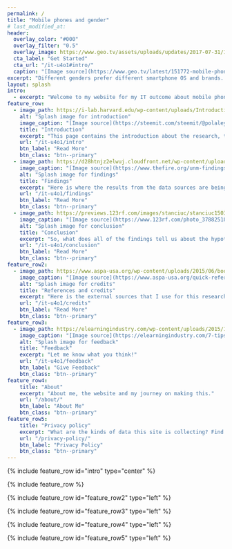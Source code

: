 ```yaml
---
permalink: /
title: "Mobile phones and gender"
# last_modified_at: 
header:
  overlay_color: "#000"
  overlay_filter: "0.5"
  overlay_image: https://www.geo.tv/assets/uploads/updates/2017-07-31/151772_8918733_updates.jpg
  cta_label: "Get Started"
  cta_url: "/it-u4o1#intro/"
  caption: "[Image source](https://www.geo.tv/latest/151772-mobile-phone-users-cross-1405-million-in-pakistan)"
excerpt: "Different genders prefer different smartphone OS and brands. But how do they differ from each other? You'll find out more on this site."
layout: splash
intro: 
  - excerpt: "Welcome to my website for my IT outcome about mobile phones and gender. Here you will find the full report and more."
feature_row:
  - image_path: https://i-lab.harvard.edu/wp-content/uploads/Introduction-to-VIP.png
    alt: "Splash image for introduction"
    image_caption: "[Image source](https://steemit.com/steemit/@polaleye50/how-to-do-introduce-yourself-properly-to-steemit-community)"
    title: "Introduction"
    excerpt: "This page contains the introduction about the research, the hypothesis and the testing methodology."
    url: "/it-u4o1/intro"
    btn_label: "Read More"
    btn_class: "btn--primary"
  - image_path: https://d28htnjz2elwuj.cloudfront.net/wp-content/uploads/2016/05/03112908/micro-management-magnifying-glass-feat.jpg
    image_caption: "[Image source](https://www.thefire.org/unm-findings-letter-the-growing-micromanagement-of-title-ix-compliance/)"
    alt: "Splash image for findings"
    title: "Findings"
    excerpt: "Here is where the results from the data sources are being discussed."
    url: "/it-u4o1/findings"
    btn_label: "Read More"
    btn_class: "btn--primary"
  - image_path: https://previews.123rf.com/images/stanciuc/stanciuc1503/stanciuc150300719/37882518-recycled-paper-note-pinned-on-cork-board-what-s-the-conclusion-message-concept-image.jpg
    image_caption: "[Image source](https://www.123rf.com/photo_37882518_recycled-paper-note-pinned-on-cork-board-what-s-the-conclusion-message-concept-image.html)"
    alt: "Splash image for conclusion"
    title: "Conclusion"
    excerpt: "So, what does all of the findings tell us about the hypothesis?"
    url: "/it-u4o1/conclusion"
    btn_label: "Read More"
    btn_class: "btn--primary"
feature_row2:
  - image_path: https://www.aspa-usa.org/wp-content/uploads/2015/06/books.jpg
    image_caption: "[Image source](https://www.aspa-usa.org/quick-references/)"
    alt: "Splash image for credits"
    title: "References and credits"
    excerpt: "Here is the external sources that I use for this research, as well as some external links that may be useful for everyone."
    url: "/it-u4o1/credits"
    btn_label: "Read More"
    btn_class: "btn--primary"
feature_row3:
  - image_path: https://elearningindustry.com/wp-content/uploads/2015/12/7-tips-to-create-an-effective-constructive-feedback-system-for-elearning-e1450787065811.jpg
    image_caption: "[Image source](https://elearningindustry.com/7-tips-create-effective-constructive-feedback-system-elearning)"
    alt: "Splash image for feedback"
    title: "Feedback"
    excerpt: "Let me know what you think!"
    url: "/it-u4o1/feedback"
    btn_label: "Give Feedback"
    btn_class: "btn--primary"
feature_row4:
    title: "About"
    excerpt: "About me, the website and my journey on making this."
    url: "/about/"
    btn_label: "About Me"
    btn_class: "btn--primary"
feature_row5:
    title: "Privacy policy"
    excerpt: "What are the kinds of data this site is collecting? Find out here."
    url: "/privacy-policy/"
    btn_label: "Privacy Policy"
    btn_class: "btn--primary"
---
```

{% include feature_row id="intro" type="center" %}

{% include feature_row %}

{% include feature_row id="feature_row2" type="left" %}

{% include feature_row id="feature_row3" type="left" %}

{% include feature_row id="feature_row4" type="left" %}

{% include feature_row id="feature_row5" type="left" %}